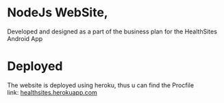 # NodeJs WebSite,
Developed and designed as a part of the business plan for the HealthSites Android App

# Deployed
The website is deployed using heroku, thus u can find the Procfile<br/>
link: <a href="healthsites.herokuapp.com" traget="_blank">healthsites.herokuapp.com</a>
